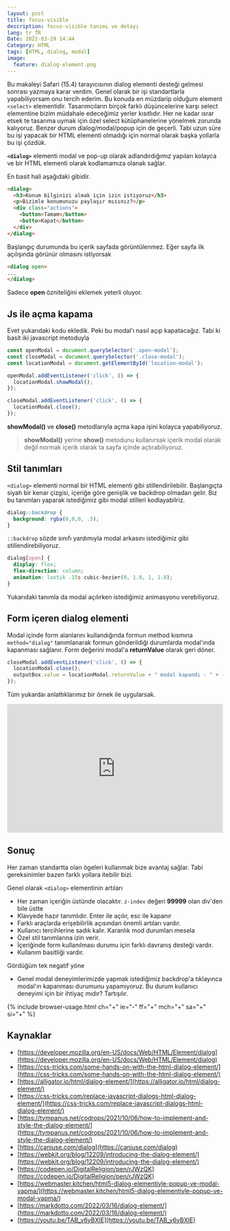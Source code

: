 ```yaml
---
layout: post
title: focus-visible
description: focus-visible tanımı ve detayı
lang: tr_TR
Date: 2022-03-29 14:44
Category: HTML
tags: [HTML, dialog, modal]
image:
  feature: dialog-element.png
---
```


Bu makaleyi Safari (15.4) tarayıcısının dialog elementi desteği gelmesi sonrası yazmaya karar verdim. Genel olarak bir işi standartlarla yapabiliyorsam onu tercih ederim. Bu konuda en müzdarip olduğum element `<select>` elementidir. Tasarımcıların birçok farklı düşüncelerine karşı select elementine bizim müdahale edeceğimiz yerler kısıtlıdır. Her ne kadar ısrar etsek te tasarıma uymak için özel select kütüphanelerine yönelmek zorunda kalıyoruz. Benzer durum dialog/modal/popup için de geçerli. Tabi uzun süre bu işi yapacak bir HTML elementi olmadığı için normal olarak başka yollarla bu işi çözdük.

**`<dialog>`** elementi modal ve pop-up olarak adlandırdığımız yapıları kolayca ve bir HTML elementi olarak kodlamamıza olanak sağlar.

En basit hali aşağıdaki gibidir.

```html
<dialog>
  <h3>Konum bilginizi almak için izin istiyoruz</h3>
  <p>Bizimle konumunuzu paylaşır mısınız?</p>
  <div class="actions">
    <button>Tamam</button>
    <butto>Kapat</button>
  </div>
</dialog>
```
Başlangıç durumunda bu içerik sayfada görüntülenmez. Eğer sayfa ilk açılışında görünür olmasını istiyorsak 

```html
<dialog open>
...
</dialog>
```
Sadece **open** özniteliğini eklemek yeterli oluyor.

## Js ile açma kapama 

Evet yukarıdaki kodu ekledik. Peki bu modal'ı nasıl açıp kapatacağız. Tabi ki basit iki javascript metoduyla

```js
const openModal = document.querySelector('.open-model');
const closeModal = document.querySelector('.close-modal');
const locationModal = document.getElementById('location-modal');

openModal.addEventListener('click', () => {
  locationModal.showModal();
});

closeModal.addEventListener('click', () => {
  locationModal.close();
});
```

**showModal()** ve **close()** metodlarıyla açma kapa işini kolayca yapabiliyoruz.  

> **showModal()** yerine **show()** metodunu kullanırsak içerik modal olarak değil normak içerik olarak ta sayfa içinde açtırabiliyoruz.

## Stil tanımları

`<dialog>` elementi normal bir HTML elementi gibi stillendirilebilir. Başlangıçta siyah bir kenar çizgisi, içeriğe göre genişlik ve backdrop olmadan gelir. Biz bu tanımları yaparak istediğimiz gibi modal stilleri kodlayabilriz.

```css
dialog::backdrop {
  background: rgba(0,0,0, .5);
}
```

`::backdrop` sözde sınıfı yardımıyla modal arkasını istediğimiz gibi stillendirebiliyoruz. 

```css
dialog[open] {
  display: flex;
  flex-direction: column;
  animation: lastik .15s cubic-bezier(0, 1.8, 1, 1.8);
}
```

Yukarıdaki tanımla da modal açılırken istediğimiz animasyonu verebiliyoruz.

## Form içeren dialog elementi

Modal içinde form alanlarını kullandığında formun method kısmına `method="dialog"` tanımlanarak formun gönderildiği durumlarda modal'ında kapanması sağlanır.  Form değerini modal'a **returnValue**  olarak geri döner.

```js
closeModal.addEventListener('click', () => {
  locationModal.close();
  outputBox.value = locationModal.returnValue + " modal kapandı - " + (new Date()).toString();
});
```

Tüm yukardaı anlattıklarımız bir örnek ile uygularsak.

<iframe height="300" style="width: 100%;" scrolling="no" title="dialog element" src="https://codepen.io/fatihhayri/embed/dyJWeJv?default-tab=html%2Cresult" frameborder="no" loading="lazy" allowtransparency="true" allowfullscreen="true">
</iframe>

## Sonuç

Her zaman standartta olan ögeleri kullanmak bize avantaj sağlar. Tabi gereksinimler bazen farklı yollara itebilir bizi. 

Genel olarak `<dialog>` elementinin artıları

- Her zaman içeriğin üstünde olacaktır. `z-index` değeri **99999** olan div'den bile üstte
- Klavyede hazır tanımlıdır. Enter ile açılır, esc ile kapanır
- Farklı araçlarda erişebilirlik açısından önemli artıları vardır.
- Kullanıcı tercihlerine sadık kalır. Karanlık mod durumları mesela
- Özel stil tanımlarına izin verir.
- İçeriğinde form kullanılması durumu için farklı davranış desteği vardır.
- Kullanım basitliği vardır.

Gördüğüm tek negatif yöne

 - Genel modal deneyimlerimizde yapmak istediğimiz backdrop'a tıklayınca modal'ın kapanması durumunu yapamıyoruz. Bu durum kullanıcı deneyimi için bir ihtiyaç mıdır? Tartışılır. 

 {% include browser-usage.html ch="+" ie="-" ff="+" mch="+" sa="+" si="+" %}

## Kaynaklar

 - [https://developer.mozilla.org/en-US/docs/Web/HTML/Element/dialog](https://developer.mozilla.org/en-US/docs/Web/HTML/Element/dialog)
 - [https://css-tricks.com/some-hands-on-with-the-html-dialog-element/](https://css-tricks.com/some-hands-on-with-the-html-dialog-element/)
 - [https://alligator.io/html/dialog-element/](https://alligator.io/html/dialog-element/)
 - [https://css-tricks.com/replace-javascript-dialogs-html-dialog-element/](https://css-tricks.com/replace-javascript-dialogs-html-dialog-element/)
 - [https://tympanus.net/codrops/2021/10/06/how-to-implement-and-style-the-dialog-element/](https://tympanus.net/codrops/2021/10/06/how-to-implement-and-style-the-dialog-element/)
 - [https://caniuse.com/dialog](https://caniuse.com/dialog)
 - [https://webkit.org/blog/12209/introducing-the-dialog-element/](https://webkit.org/blog/12209/introducing-the-dialog-element/)
 - [https://codepen.io/DigitalReligion/pen/rJWzQK](https://codepen.io/DigitalReligion/pen/rJWzQK)
 - [https://webmaster.kitchen/html5-dialog-elementiyle-popup-ve-modal-yapma/](https://webmaster.kitchen/html5-dialog-elementiyle-popup-ve-modal-yapma/)
 - [https://markdotto.com/2022/03/16/dialog-element/](https://markdotto.com/2022/03/16/dialog-element/)
 - [https://youtu.be/TAB_v6yBXIE](https://youtu.be/TAB_v6yBXIE)

